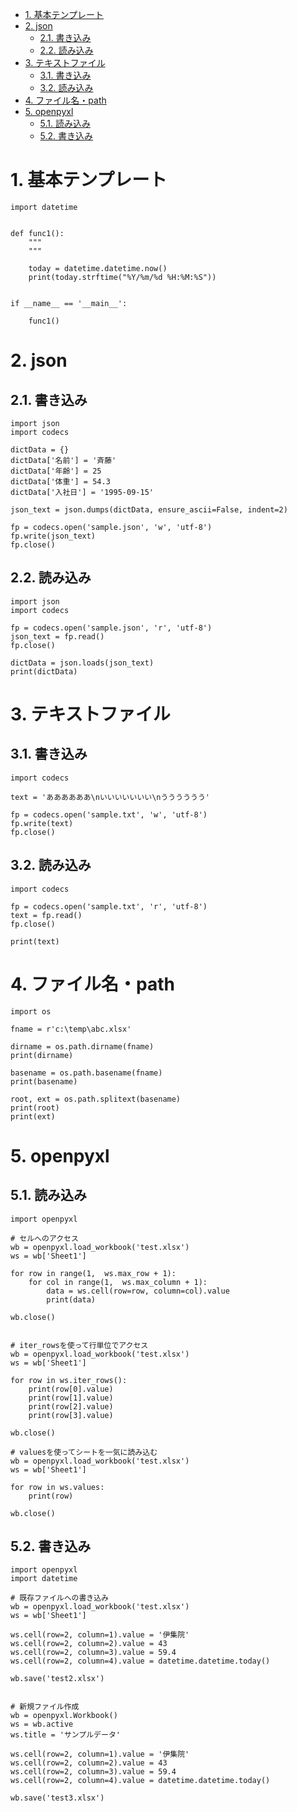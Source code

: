 
<!-- TOC -->

- [1. 基本テンプレート](#1-%E5%9F%BA%E6%9C%AC%E3%83%86%E3%83%B3%E3%83%97%E3%83%AC%E3%83%BC%E3%83%88)
- [2. json](#2-json)
    - [2.1. 書き込み](#21-%E6%9B%B8%E3%81%8D%E8%BE%BC%E3%81%BF)
    - [2.2. 読み込み](#22-%E8%AA%AD%E3%81%BF%E8%BE%BC%E3%81%BF)
- [3. テキストファイル](#3-%E3%83%86%E3%82%AD%E3%82%B9%E3%83%88%E3%83%95%E3%82%A1%E3%82%A4%E3%83%AB)
    - [3.1. 書き込み](#31-%E6%9B%B8%E3%81%8D%E8%BE%BC%E3%81%BF)
    - [3.2. 読み込み](#32-%E8%AA%AD%E3%81%BF%E8%BE%BC%E3%81%BF)
- [4. ファイル名・path](#4-%E3%83%95%E3%82%A1%E3%82%A4%E3%83%AB%E5%90%8D%E3%83%BBpath)
- [5. openpyxl](#5-openpyxl)
    - [5.1. 読み込み](#51-%E8%AA%AD%E3%81%BF%E8%BE%BC%E3%81%BF)
    - [5.2. 書き込み](#52-%E6%9B%B8%E3%81%8D%E8%BE%BC%E3%81%BF)

<!-- /TOC -->

# 1. 基本テンプレート
<a id="markdown-%E5%9F%BA%E6%9C%AC%E3%83%86%E3%83%B3%E3%83%97%E3%83%AC%E3%83%BC%E3%83%88" name="%E5%9F%BA%E6%9C%AC%E3%83%86%E3%83%B3%E3%83%97%E3%83%AC%E3%83%BC%E3%83%88"></a>





```
import datetime


def func1():
    """
    """

    today = datetime.datetime.now()
    print(today.strftime("%Y/%m/%d %H:%M:%S"))


if __name__ == '__main__':

    func1()
```


# 2. json
<a id="markdown-json" name="json"></a>

## 2.1. 書き込み
<a id="markdown-%E6%9B%B8%E3%81%8D%E8%BE%BC%E3%81%BF" name="%E6%9B%B8%E3%81%8D%E8%BE%BC%E3%81%BF"></a>

```
import json
import codecs

dictData = {}
dictData['名前'] = '斉藤'
dictData['年齢'] = 25
dictData['体重'] = 54.3
dictData['入社日'] = '1995-09-15'

json_text = json.dumps(dictData, ensure_ascii=False, indent=2)

fp = codecs.open('sample.json', 'w', 'utf-8')
fp.write(json_text)
fp.close()
```


## 2.2. 読み込み
<a id="markdown-%E8%AA%AD%E3%81%BF%E8%BE%BC%E3%81%BF" name="%E8%AA%AD%E3%81%BF%E8%BE%BC%E3%81%BF"></a>

```
import json
import codecs

fp = codecs.open('sample.json', 'r', 'utf-8')
json_text = fp.read()
fp.close()

dictData = json.loads(json_text)
print(dictData)
```



# 3. テキストファイル
<a id="markdown-%E3%83%86%E3%82%AD%E3%82%B9%E3%83%88%E3%83%95%E3%82%A1%E3%82%A4%E3%83%AB" name="%E3%83%86%E3%82%AD%E3%82%B9%E3%83%88%E3%83%95%E3%82%A1%E3%82%A4%E3%83%AB"></a>

## 3.1. 書き込み
<a id="markdown-%E6%9B%B8%E3%81%8D%E8%BE%BC%E3%81%BF" name="%E6%9B%B8%E3%81%8D%E8%BE%BC%E3%81%BF"></a>

```
import codecs

text = 'ああああああ\nいいいいいいい\nうううううう'

fp = codecs.open('sample.txt', 'w', 'utf-8')
fp.write(text)
fp.close()
```


## 3.2. 読み込み
<a id="markdown-%E8%AA%AD%E3%81%BF%E8%BE%BC%E3%81%BF" name="%E8%AA%AD%E3%81%BF%E8%BE%BC%E3%81%BF"></a>

```
import codecs

fp = codecs.open('sample.txt', 'r', 'utf-8')
text = fp.read()
fp.close()

print(text)
```


# 4. ファイル名・path
<a id="markdown-%E3%83%95%E3%82%A1%E3%82%A4%E3%83%AB%E5%90%8D%E3%83%BBpath" name="%E3%83%95%E3%82%A1%E3%82%A4%E3%83%AB%E5%90%8D%E3%83%BBpath"></a>


```
import os

fname = r'c:\temp\abc.xlsx'

dirname = os.path.dirname(fname)
print(dirname)

basename = os.path.basename(fname)
print(basename)

root, ext = os.path.splitext(basename)
print(root)
print(ext)
```


# 5. openpyxl
<a id="markdown-openpyxl" name="openpyxl"></a>


## 5.1. 読み込み
<a id="markdown-%E8%AA%AD%E3%81%BF%E8%BE%BC%E3%81%BF" name="%E8%AA%AD%E3%81%BF%E8%BE%BC%E3%81%BF"></a>

```
import openpyxl

# セルへのアクセス
wb = openpyxl.load_workbook('test.xlsx')
ws = wb['Sheet1']

for row in range(1,  ws.max_row + 1):
    for col in range(1,  ws.max_column + 1):
        data = ws.cell(row=row, column=col).value
        print(data)

wb.close()


# iter_rowsを使って行単位でアクセス
wb = openpyxl.load_workbook('test.xlsx')
ws = wb['Sheet1']

for row in ws.iter_rows():
    print(row[0].value)
    print(row[1].value)
    print(row[2].value)
    print(row[3].value)

wb.close()

# valuesを使ってシートを一気に読み込む
wb = openpyxl.load_workbook('test.xlsx')
ws = wb['Sheet1']

for row in ws.values:
    print(row)

wb.close()
```



## 5.2. 書き込み
<a id="markdown-%E6%9B%B8%E3%81%8D%E8%BE%BC%E3%81%BF" name="%E6%9B%B8%E3%81%8D%E8%BE%BC%E3%81%BF"></a>



```
import openpyxl
import datetime

# 既存ファイルへの書き込み
wb = openpyxl.load_workbook('test.xlsx')
ws = wb['Sheet1']

ws.cell(row=2, column=1).value = '伊集院'
ws.cell(row=2, column=2).value = 43
ws.cell(row=2, column=3).value = 59.4
ws.cell(row=2, column=4).value = datetime.datetime.today()

wb.save('test2.xlsx')


# 新規ファイル作成
wb = openpyxl.Workbook()
ws = wb.active
ws.title = 'サンプルデータ'

ws.cell(row=2, column=1).value = '伊集院'
ws.cell(row=2, column=2).value = 43
ws.cell(row=2, column=3).value = 59.4
ws.cell(row=2, column=4).value = datetime.datetime.today()

wb.save('test3.xlsx')
```
